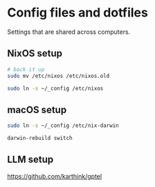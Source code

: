 # Config files and dotfiles

Settings that are shared across computers.

## NixOS setup

```sh
# back it up
sudo mv /etc/nixos /etc/nixos.old

sudo ln -s ~/_config /etc/nixos
```

## macOS setup

```sh
sudo ln -s ~/_config /etc/nix-darwin

darwin-rebuild switch
```

## LLM setup

https://github.com/karthink/gptel
